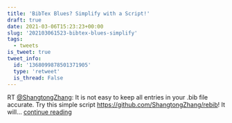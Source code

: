```yaml
---
title: 'BibTex Blues? Simplify with a Script!'
draft: true
date: 2021-03-06T15:23:23+00:00
slug: '202103061523-bibtex-blues-simplify'
tags:
  - tweets
is_tweet: true
tweet_info:
  id: '1368099878501371905'
  type: 'retweet'
  is_thread: False
---
```




RT [@ShangtongZhang](https://x.com/ShangtongZhang): It is not easy to keep all entries in your .bib file accurate. Try this simple script <https://github.com/ShangtongZhang/rebib>! It will… [continue reading](https://x.com/sytelus/status/1368099878501371905)
